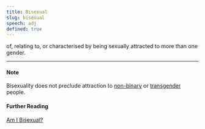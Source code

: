 ```yaml
---
title: Bisexual
slug: bisexual
speech: adj
defined: true
---
```


of, relating to, or characterised by being sexually attracted to more than one gender.

---

#### Note

Bisexuality does not preclude attraction to [non-binary](#non-binary) or [transgender](#transgender) people.

#### Further Reading

[Am I Bisexual?](http://www.bisexualindex.org.uk/index.php/AmIBisexual)

